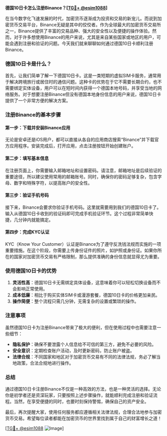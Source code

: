 **德国10日卡怎么注册Binance？[[TG💪+ @esim1088](https://t.me/s/esim1088)]**

在当今数字化飞速发展的时代，加密货币逐渐成为投资和交易的新宠儿。而说到加密货币交易平台，Binance无疑是其中的佼佼者。作为全球最大的加密货币交易所之一，Binance提供了丰富的交易品种、强大的安全性以及便捷的操作体验。然而，对于许多想使用Binance的用户来说，尤其是来自某些国家或地区的用户，可能会遇到注册和验证的问题。今天我们就来聊聊如何通过德国10日卡顺利注册Binance。

### 德国10日卡是什么？

首先，让我们简单了解一下德国10日卡。这是一类短期的虚拟SIM卡服务，通常用于解决跨境旅行或居住时的通信问题。这种卡的优势在于它不需要长期合约，也不需要绑定实体设备，用户可以在短时间内获得一个德国本地号码，并享受当地的网络服务。对于想要注册Binance但没有德国本地身份信息的用户来说，德国10日卡提供了一个非常方便的解决方案。

### 注册Binance的基本步骤

#### 第一步：下载并安装Binance应用

无论是安卓还是iOS用户，都可以直接从各自的应用商店搜索“Binance”并下载官方应用程序。安装完成后，打开应用，点击注册按钮开始创建账户。

#### 第二步：填写基本信息

在注册页面上，你需要输入邮箱地址和设置密码。请注意，邮箱地址是后续验证的重要途径，所以建议使用常用的邮箱账号。同时，确保你的密码足够复杂，包含字母、数字和特殊字符，以提高账户的安全性。

#### 第三步：验证手机号码

接下来，Binance会要求你验证手机号码。这里就需要用到我们的德国10日卡了。输入从德国10日卡收到的验证码即可完成手机验证环节。这个过程非常简单快捷，几分钟内就能搞定。

#### 第四步：完成KYC认证

KYC（Know Your Customer）认证是Binance为了遵守反洗钱法规而实施的一项重要措施。在这个阶段，你需要上传身份证件的照片，如护照或身份证。如果你所在的国家对加密货币交易有严格限制，那么提供准确的身份信息就显得尤为重要。

### 使用德国10日卡的优势

1. **灵活性高**：德国10日卡无需绑定具体设备，这意味着你可以轻松切换设备而不会影响正常使用。
2. **成本低廉**：相比于购买实体SIM卡或漫游套餐，德国10日卡的价格更加亲民。
3. **操作简便**：整个流程只需几分钟，无需复杂的设置或繁琐的操作。

### 注意事项

虽然德国10日卡为注册Binance带来了极大的便利，但在使用过程中也需要注意一些细节：

- **隐私保护**：确保不要泄露个人信息给不可信的第三方，避免不必要的风险。
- **安全意识**：定期检查账户活动，及时更新密码，防止账户被盗。
- **法律合规**：不同国家和地区对于加密货币交易有不同的法律法规，务必了解当地政策，合法合规地进行操作。

### 总结

通过德国10日卡注册Binance不仅是一种高效的方法，也是一种灵活的选择。无论你是初学者还是资深玩家，只要按照上述步骤操作，就能顺利完成注册和验证流程。当然，在享受便捷的同时，也要时刻保持警惕，确保自己的资产安全。

最后，再次提醒大家，使用任何服务都应遵循相关法律法规，合理合法地参与加密货币交易。希望每位读者都能在加密货币的世界里找到属于自己的财富增长之道！

[[TG💪+ @esim1088](https://t.me/s/esim1088) ![Image](https://i.postimg.cc/4NQfJmqS/Snipaste-2025-05-13-00-14-12.png)]